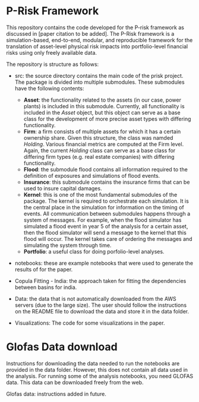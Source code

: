 # P-Risk Framework
This repository contains the code developed for the P-risk framework as discussed in [paper citation to be added]. The P-Risk framework is a simulation-based, end-to-end, modular, and reproducible framework for the translation of asset-level physical risk impacts into portfolio-level financial risks using only freely available data. 

The repository is structure as follows:

* src: the source directory contains the main code of the prisk project. The package is divided into multiple submodules. These submodules have the following contents: 
    * **Asset**: the functionality related to the assets (in our case, power plants) is included in this submodule. Currently, all functionality is included in the *Asset* object, but this object can serve as a base class for the development of more precise asset types with differing functionality.
    * **Firm**: a firm consists of multiple assets for which it has a certain ownership share. Given this structure, the class was namded *Holding*. Various financial metrics are computed at the Firm level. Again, the current *Holding* class can serve as a base class for differing firm types (e.g. real estate companies) with differing functionality.
    * **Flood**: the submodule flood contains all information required to the definition of exposures and simulations of flood events.
    * **Insurance**: this submodule contains the insurance firms that can be used to insure capital damages.
    * **Kernel**: this is one of the most fundamental submodules of the package. The kernel is required to orchestrate each simulation. It is the central place in the simulation for information on the timing of events. All communication between submodules happens through a system of messages. For example, when the flood simulator has simulated a flood event in year 5 of the analysis for a certain asset, then the flood simulator will send a message to the kernel that this flood will occur. The kernel takes care of ordering the messages and simulating the system through time.
    * **Portfolio**: a useful class for doing porfolio-level analyses.

* notebooks: these are example notebooks that were used to generate the results of for the paper.
* Copula Fitting - India: the approach taken for fitting the dependencies between basins for india.
* Data: the data that is not automatically downloaded from the AWS servers (due to the large size). The user should follow the instructions on the README file to download the data and store it in the data folder. 
* Visualizations: The code for some visualizations in the paper.

# Glofas Data download
Instructions for downloading the data needed to run the notebooks are provided in the data folder. However, this does not contain all data used in the analysis. For running some of the analysis notebooks, you need GLOFAS data. This data can be downloaded freely from the web.

Glofas data: instructions added in future.